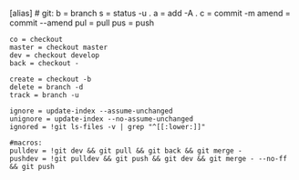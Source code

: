 [alias]
	# git:
	b = branch
	s = status -u .
	a = add -A .
	c = commit -m
	amend = commit --amend
	pul = pull
	pus = push

	co = checkout
	master = checkout master
	dev = checkout develop
	back = checkout -

	create = checkout -b
	delete = branch -d
	track = branch -u

	ignore = update-index --assume-unchanged
	unignore = update-index --no-assume-unchanged
	ignored = !git ls-files -v | grep "^[[:lower:]]"

	#macros:
	pulldev = !git dev && git pull && git back && git merge -
	pushdev = !git pulldev && git push && git dev && git merge - --no-ff && git push
